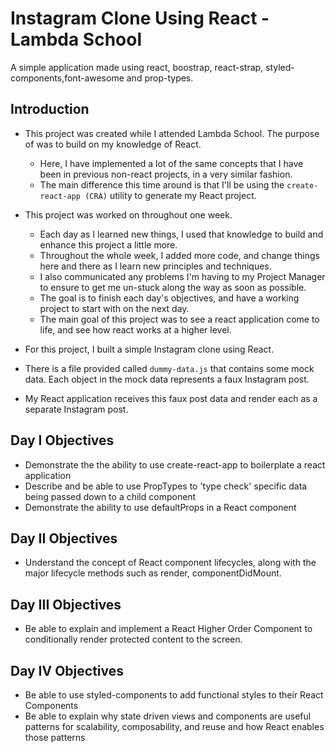 # Instagram Clone Using React - Lambda School
A simple application made using react, boostrap, react-strap, styled-components,font-awesome and prop-types. 

## Introduction

- This project was created while I attended Lambda School. The purpose of was to build on my knowledge of React.

  - Here, I have implemented a lot of the same concepts that I have been in previous non-react projects, in a very similar fashion.
  - The main difference this time around is that I'll be using the `create-react-app (CRA)` utility to generate my React project.

- This project was worked on throughout one week.

  - Each day as I learned new things, I used that knowledge to build and enhance this project a little more.
  -  Throughout the whole week, I added more code, and change things here and there as I learn new principles and techniques.
  - I also communicated any problems I'm having to my Project Manager to ensure to get me un-stuck along the way as soon as possible.
  - The goal is to finish each day's objectives, and have a working project to start with on the next day.
  - The main goal of this project was to see a react application come to life, and see how react works at a higher level.

- For this project, I built a simple Instagram clone using React.
- There is a file provided called `dummy-data.js` that contains some mock data. Each object in the mock data represents a faux Instagram post.
- My React application receives this faux post data and render each as a separate Instagram post.

## Day I Objectives

- Demonstrate the the ability to use create-react-app to boilerplate a react application
- Describe and be able to use PropTypes to 'type check' specific data being passed down to a child component
- Demonstrate the ability to use defaultProps in a React component

## Day II Objectives

- Understand the concept of React component lifecycles, along with the major lifecycle methods such as render, componentDidMount.

## Day III Objectives

- Be able to explain and implement a React Higher Order Component to conditionally render protected content to the screen.

## Day IV Objectives
- Be able to use styled-components to add functional styles to their React Components
- Be able to explain why state driven views and components are useful patterns for scalability, composability, and reuse and how React enables those patterns
